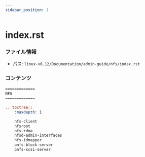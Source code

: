 ```yaml
---
sidebar_position: 1
---
```

# index.rst

### ファイル情報

- パス: `linux-v6.12/Documentation/admin-guide/nfs/index.rst`

### コンテンツ

```rst
=============
NFS
=============

.. toctree::
    :maxdepth: 1

    nfs-client
    nfsroot
    nfs-rdma
    nfsd-admin-interfaces
    nfs-idmapper
    pnfs-block-server
    pnfs-scsi-server

```
